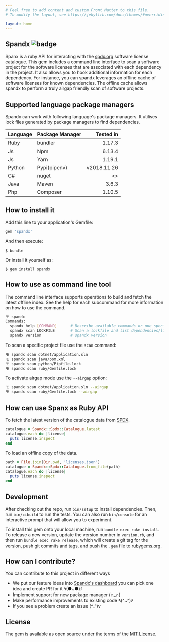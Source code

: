 ```yaml
---
# Feel free to add content and custom Front Matter to this file.
# To modify the layout, see https://jekyllrb.com/docs/themes/#overriding-theme-defaults

layout: home
---
```


## Spandx ![badge](https://github.com/mokhan/spandx/workflows/ci/badge.svg)

Spanx is a ruby API for interacting with the [spdx.org](https://spdx.org) software license catalogue. This gem includes a command line interface to scan a software project for the software licenses that are associated with each dependency in the project. It also allows you to hook additional information for each dependency. For instance, you can  spandx leverages an offline cache of software licenses for known dependencies. The offline cache allows spandx to perform a truly airgap friendly scan of software projects.

## Supported language package managers

Spandx can work with following language's package managers. It utilises lock files generated by package managers to find dependencies.

| Language  | Package Manager    | Tested in   |
| ------------ | --------------- | -------:    |
| Ruby         | bundler         | 1.17.3      |
| Js           | Npm             | 6.13.4      |
| Js           | Yarn            | 1.19.1      |
| Python       | Pypi(pipenv)    | v2018.11.26 |
| C#           | nuget           | <>          |
| Java         | Maven           | 3.6.3       |
| Php          | Composer        | 1.10.5      |


## How to install it

Add this line to your application's Gemfile:

```ruby
gem 'spandx'
```

And then execute:

    $ bundle

Or install it yourself as:

    $ gem install spandx

## How to use as command line tool

The command line interface supports operations to build and fetch the latest offline index.
See the help for each subcommand for more information on how to use the command.

```bash
モ spandx
Commands:
  spandx help [COMMAND]      # Describe available commands or one specific command
  spandx scan LOCKFILE       # Scan a lockfile and list dependencies/licenses
  spandx version             # spandx version
```

To scan a specific project file use the `scan` command:

```bash
モ spandx scan dotnet/application.sln
モ spandx scan java/pom.xml
モ spandx scan python/Pipfile.lock
モ spandx scan ruby/Gemfile.lock
```

To activate airgap mode use the `--airgap` option:

```bash
モ spandx scan dotnet/application.sln --airgap
モ spandx scan ruby/Gemfile.lock --airgap
```

## How can use Spanx as Ruby API

To fetch the latest version of the catalogue data from [SPDX](https://spdx.org/licenses/licenses.json).

```ruby
catalogue = Spandx::Spdx::Catalogue.latest
catalogue.each do |license|
  puts license.inspect
end
```

To load an offline copy of the data.

```ruby
path = File.join(Dir.pwd, 'licenses.json')
catalogue = Spandx::Spdx::Catalogue.from_file(path)
catalogue.each do |license|
  puts license.inspect
end
```

## Development

After checking out the repo, run `bin/setup` to install dependencies. Then, run `bin/cibuild` to run the tests. You can also run `bin/console` for an interactive prompt that will allow you to experiment.

To install this gem onto your local machine, run `bundle exec rake install`. To release a new version, update the version number in `version.rb`, and then run `bundle exec rake release`, which will create a git tag for the version, push git commits and tags, and push the `.gem` file to [rubygems.org](https://rubygems.org).

## How can I contribute?

You can contribute to this project in different ways

- We put our feature ideas into [Spandx's dashboard](https://github.com/spandx/spandx/projects/1) you can pick one idea and create PR for it ٩(●ᴗ●)۶
- Implement support for new package manager (∩_∩)
- Make performance improvements to existing code ٩(^ᴗ^)۶
- If you see a problem create an issue  (^_^)v


## License

The gem is available as open source under the terms of the [MIT License](https://opensource.org/licenses/MIT).

